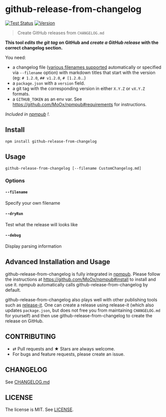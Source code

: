 # github-release-from-changelog

[![Test Status](https://github.com/MoOx/github-release-from-changelog/workflows/Test/badge.svg)](https://github.com/MoOx/github-release-from-changelog/actions)
[![Version](https://img.shields.io/npm/v/github-release-from-changelog.svg?style=flat)](https://www.npmjs.com/package/github-release-from-changelog)

> Create GitHub releases from `CHANGELOG.md`

**This tool _edits the git tag_ on GitHub and _create a GitHub release_ with the correct changelog section.**

You need:

- a changelog file ([various filenames supported](https://github.com/MoOx/github-release-from-changelog/blob/master/github-release-from-changelog.js) automatically or specified via `--filename` option) with markdown titles that start with the version (eg: `# 1.2.0`, `## v1.2.0`, `# [1.2.0`...)
- a `package.json` with a `version` field.
- a git tag with the corresponding version in either `X.Y.Z` or `vX.Y.Z` formats.
- a `GITHUB_TOKEN` as an env var. See <https://github.com/MoOx/npmpub#requirements> for instructions.

_Included in [npmpub](https://github.com/MoOx/npmpub) !._

## Install

```console
npm install github-release-from-changelog
```

## Usage

```console
github-release-from-changelog [--filename CustomChangelog.md]
```

### Options

#### `--filename`

Specify your own filename

#### `--dryRun`

Test what the release will looks like

#### `--debug`

Display parsing information

## Advanced Installation and Usage

github-release-from-changelog is fully integrated in [npmpub](https://github.com/MoOx/npmpub).
Please follow the instructions at <https://github.com/MoOx/npmpub#install> to install and use it.
npmpub automatically calls github-release-from-changelog by default.

github-release-from-changelog also plays well with other publishing tools such as [release-it](https://www.npmjs.com/package/release-it).
One can create a release using release-it (which also updates `package.json`, but does not free you from maintaining `CHANGELOG.md` for yourself) and then use github-release-from-changelog to create the release on GitHub.

## CONTRIBUTING

- ⇄ Pull requests and ★ Stars are always welcome.
- For bugs and feature requests, please create an issue.

## CHANGELOG

See [CHANGELOG.md](CHANGELOG.md)

## LICENSE

The license is MIT.
See [LICENSE](LICENSE).
